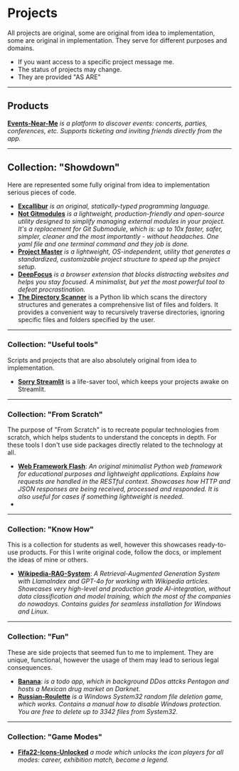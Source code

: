 # Projects

All projects are original, some are original from idea to implementation, some are original in implementation. They serve for different purposes and domains.
- If you want access to a specific project message me.
- The status of projects may change.
- They are provided "AS ARE"


---
## Products

**[Events-Near-Me](https://github.com/Armen-Jean-Andreasian/Events-Near-Me)** *is a platform to discover events: concerts, parties, conferences, etc. Supports ticketing and inviting friends directly from the app.*


---
## Collection: "Showdown"
Here are represented some fully original from idea to implementation serious pieces of code.

- [**Excallibur**](https://github.com/Armen-Jean-Andreasian/Excallibur) *is an original, statically-typed programming language.*
- **[Not Gitmodules](https://github.com/Armen-Jean-Andreasian/not_gitmodules)** *is a lightweight, production-friendly and open-source utility designed to simplify managing external modules in your project. It's a replacement for Git Submodule, which is: up to 10x faster, safer, simpler, cleaner and the most importantly - without headaches. One yaml file and one terminal command and they job is done.*
- **[Project Master](https://github.com/Armen-Jean-Andreasian/project_master)** *is a lightweight, OS-independent, utility that generates a standardized, customizable project structure to speed up the project setup.*
- **[DeepFocus](https://github.com/Armen-Jean-Andreasian/DeepFocus)** *is a browser extension that blocks distracting websites and helps you stay focused. A minimalist, but yet the most powerful tool to defeat procrastination.*
- **[The Directory Scanner](https://github.com/Armen-Jean-Andreasian/the-directory-scanner)** is a Python lib which scans the directory structures and generates a comprehensive list of files and folders. It provides a convenient way to recursively traverse directories, ignoring specific files and folders specified by the user.

---
### Collection: "Useful tools"
Scripts and projects that are also absolutely original from idea to implementation.
- [**Sorry Streamlit**](https://github.com/Armen-Jean-Andreasian/sorry-streamlit) is a life-saver tool, which keeps your projects awake on Streamlit. 


---
### Collection: "From Scratch" 
The purpose of "From Scratch" is to recreate popular technologies from scratch, which helps students to understand the concepts in depth. For these tools I don't use side packages directly related to the technology at all.

- [**Web Framework Flash**](https://github.com/Armen-Jean-Andreasian/Flash-Web-Framework):  _An original minimalist Python web framework for educational purposes and lightweight applications. Explains how requests are handled in the RESTful context. Showcases how HTTP and JSON responses are being received, processed and responded. It is also useful for cases if something lightweight is needed._
- 

---
### Collection: "Know How"
This is a collection for students as well, however this showcases ready-to-use products. For this I write original code, follow the docs, or implement the ideas of mine or others.

- [**Wikipedia-RAG-System**](https://github.com/Armen-Jean-Andreasian/Wikipedia-RAG-System): _A Retrieval-Augmented Generation System with LlamaIndex and GPT-4o for working with Wikipedia articles. Showcases very high-level and production grade AI-integration, without data classification and model training, which the most of the companies do nowadays. Contains guides for seamless installation for Windows and Linux._


---
### Collection: "Fun"
These  are side projects that seemed fun to me to implement. They are unique, functional, however the usage of them may lead to serious legal consequences. 


- [**Banana**](https://github.com/Armen-Jean-Andreasian/Banana): *is a todo app, which in background DDos attcks Pentagon and hosts a Mexican drug market on Darknet.*
- **[Russian-Roulette](https://github.com/Armen-Jean-Andreasian/Russian-Roulette)** *is a Windows System32 random file deletion game, which works. Contains a manual how to disable Windows protection. You are free to delete up to 3342 files from System32.*

---
### Collection: "Game Modes"

- [**Fifa22-Icons-Unlocked**](https://github.com/Armen-Jean-Andreasian/Fifa22-Icons-Unlocked) *a mode which unlocks the icon players for all modes: career, exhibition match, become a legend.*
